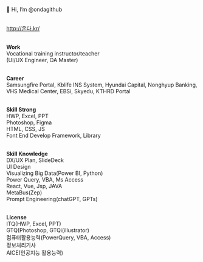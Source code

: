 
👋 Hi, I’m @ondagithub<br><br>

http://온다.kr/<br><br>

<strong>Work</strong><br>
Vocational training instructor/teacher<br>
(UI/UX Engineer, OA Master)<br><br>

<strong>Career</strong><br>
Samsungfire Portal, Kblife INS System, Hyundai Capital, Nonghyup Banking, VHS Medical Center, EBSi, Skyedu, KTHRD Portal<br><br>

<strong>Skill Strong</strong><br>
HWP, Excel, PPT<br>
Photoshop, Figma<br>
HTML, CSS, JS<br>
Font End Develop Framework, Library<br><br>

<strong>Skill Knowledge</strong><br>
DX/UX Plan, SlideDeck<br>
UI Design<br>
Visualizing Big Data(Power BI, Python)<br>
Power Query, VBA, Ms Access<br>
React, Vue, Jsp, JAVA<br>
MetaBus(Zep)<br>
Prompt Engineering(chatGPT, GPTs)<br><br>

<strong>License</strong><br>
ITQ(HWP, Excel, PPT)<br>
GTQ(Photoshop, GTQi(illustrator)<br>
컴퓨터활용능력(PowerQuery, VBA, Access)<br>
정보처리기사<br>
AICE(인공지능 활용능력)<br><br>
